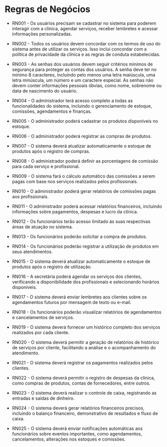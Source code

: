 # Regras de Negócios

- RN001 - Os usuários precisam se cadastrar no sistema para poderem interagir com a clínica, agendar serviços, receber lembretes e acessar informações personalizadas.

- RN002 - Todos os usuários devem concordar com os termos de uso do sistema antes de utilizar os serviços. Isso inclui concordar com a política de privacidade da clínica e as regras de conduta estabelecidas.

- RN003 - As senhas dos usuários devem seguir critérios mínimos de segurança para proteger as contas dos usuários. A senha deve ter no mínimo 8 caracteres, incluindo pelo menos uma letra maiúscula, uma letra minúscula, um número e um caractere especial. As senhas não devem conter informações pessoais óbvias, como nome, sobrenome ou data de nascimento do usuário.

- RN004 - O administrador terá acesso completo a todas as funcionalidades do sistema, incluindo o gerenciamento de estoque, comissões, agendamentos e finanças.

- RN005 - O administrador poderá cadastrar os produtos disponíveis no estoque.

- RN006 - O administrador poderá registrar as compras de produtos.

- RN007 - O sistema deverá atualizar automaticamente o estoque de produtos após o registro de compras.

- RN008 - O administrador poderá definir as porcentagens de comissão para cada serviço e profissional.

- RN009 - O sistema fará o cálculo automático das comissões a serem pagas com base nos serviços realizados pelos profissionais.

- RN010 - O administrador poderá gerar relatórios de comissões pagas aos profissionais.

- RN011 - O administrador poderá acessar relatórios financeiros, incluindo informações sobre pagamentos, despesas e lucro da clínica.

- RN012 - Os funcionários terão acesso limitado às suas respectivas áreas de atuação no sistema.

- RN013 - Os funcionários poderão solicitar a compra de produtos.

- RN014 - Os funcionários poderão registrar a utilização de produtos em seus atendimentos.

- RN015 - O sistema deverá atualizar automaticamente o estoque de produtos após o registro de utilização.

- RN016 - A secretária poderá agendar os serviços dos clientes, verificando a disponibilidade dos profissionais e selecionando horários disponíveis.

- RN017 - O sistema deverá enviar lembretes aos clientes sobre os agendamentos futuros por mensagem de texto ou e-mail.

- RN018 - Os funcionários poderão visualizar relatórios de agendamentos e cancelamentos de serviços.

- RN019 - O sistema deverá fornecer um histórico completo dos serviços realizados por cada cliente.

- RN020 - O sistema deverá permitir a geração de relatórios de histórico de serviços por cliente, facilitando a análise e o acompanhamento do atendimento.

- RN021 - O sistema deverá registrar os pagamentos realizados pelos clientes.

- RN022 - O sistema deverá permitir o registro de despesas da clínica, como compras de produtos, contas de fornecedores, entre outros.

- RN023 - O sistema deverá realizar o controle de caixa, registrando as entradas e saídas de dinheiro.

- RN024 - O sistema deverá gerar relatórios financeiros precisos, incluindo o balanço financeiro, demonstrativo de resultados e fluxo de caixa.

- RN025 - O sistema deverá enviar notificações automáticas aos funcionários sobre eventos importantes, como agendamentos, cancelamentos, alterações nos estoques e comissões.
